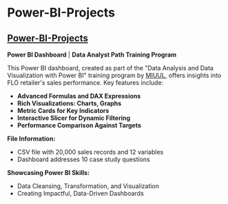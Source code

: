 # Power-BI-Projects

## [Power-BI-Projects](1.%20FLO%20Retailer%20Case%20Study)

**Power BI Dashboard** | **Data Analyst Path Training Program**

This Power BI dashboard, created as part of the "Data Analysis and Data Visualization with Power BI" training program by [MIUUL](https://miuul.com), offers insights into FLO retailer's sales performance. Key features include:

- **Advanced Formulas and DAX Expressions**
- **Rich Visualizations: Charts, Graphs**
- **Metric Cards for Key Indicators**
- **Interactive Slicer for Dynamic Filtering**
- **Performance Comparison Against Targets**

**File Information:**
- CSV file with 20,000 sales records and 12 variables
- Dashboard addresses 10 case study questions

**Showcasing Power BI Skills:**
- Data Cleansing, Transformation, and Visualization
- Creating Impactful, Data-Driven Dashboards
